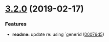 # [3.2.0](https://github.com/myii/ubports-mirscreencast/compare/v3.1.0...v3.2.0) (2019-02-17)


### Features

* **readme:** update re: using `generid ([00076d5](https://github.com/myii/ubports-mirscreencast/commit/00076d5))
